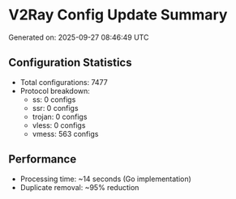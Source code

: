 # V2Ray Config Update Summary
Generated on: 2025-09-27 08:46:49 UTC

## Configuration Statistics
- Total configurations: 7477
- Protocol breakdown:
  - ss: 0 configs
  - ssr: 0 configs
  - trojan: 0 configs
  - vless: 0 configs
  - vmess: 563 configs

## Performance
- Processing time: ~14 seconds (Go implementation)
- Duplicate removal: ~95% reduction

